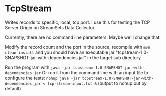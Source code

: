 # TcpStream
Writes records to specific, local, tcp port.  I use this for testing the TCP Server Origin on StreamSets Data Collector.

Currently, there are no command line parameters. Maybe we'll change that.

Modify the record count and the port in the source, recompile with `mvn clean install` and you should have an executable jar "tcpstream-1.0-SNAPSHOT-jar-with-dependencies.jar" in the target sub directory.  

Run the program with `java -jar tcpstream-1.0-SNAPSHOT-jar-with-dependencies.jar`
Or run it from the command line with an input file to configure the tests: 
`nohup java -jar tcpstream-1.0-SNAPSHOT-jar-with-dependencies.jar < tcp-stream-input.txt &`
(output to nohup.out by default)
